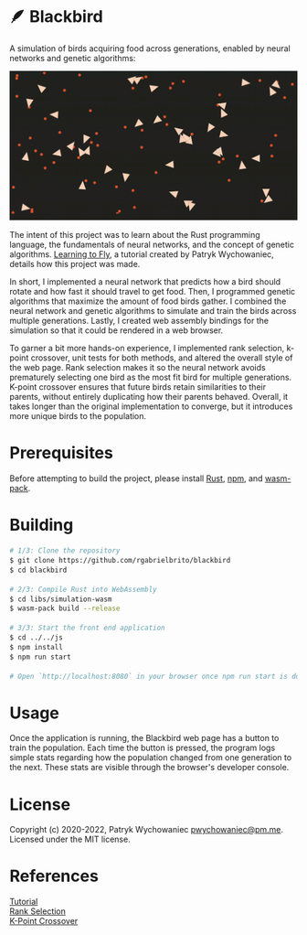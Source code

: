 # 🪶 Blackbird

A simulation of birds acquiring food across generations, enabled by neural networks and genetic algorithms:

![screenshot](./readme/blackbird.gif)

The intent of this project was to learn about the Rust programming language, the fundamentals of neural networks, and 
the concept of genetic algorithms. [Learning to Fly](https://pwy.io/en/posts/learning-to-fly-pt1), 
a tutorial created by Patryk Wychowaniec, details how this project was made.

In short, I implemented a neural network that predicts how a bird should rotate and how fast it should travel to
get food. Then, I programmed genetic algorithms that maximize the amount of food birds gather. I combined the 
neural network and genetic algorithms to simulate and train the birds across multiple generations. Lastly,
I created web assembly bindings for the simulation so that it could be rendered in a web browser. 

To garner a bit more hands-on experience, I implemented rank selection, k-point crossover, 
unit tests for both methods, and altered the overall style of the web page. Rank selection makes it so the neural
network avoids prematurely selecting one bird as the most fit bird for multiple generations. 
K-point crossover ensures that future birds retain similarities to their parents, without entirely duplicating how their parents behaved.
Overall, it takes longer than the original implementation to converge, but it introduces more unique birds to the population.  

# Prerequisites
Before attempting to build the project, please install [Rust](https://www.rust-lang.org/tools/install), [npm](https://docs.npmjs.com/downloading-and-installing-node-js-and-npm), and [wasm-pack](https://rustwasm.github.io/wasm-pack/installer/).

# Building

```bash
# 1/3: Clone the repository
$ git clone https://github.com/rgabrielbrito/blackbird
$ cd blackbird

# 2/3: Compile Rust into WebAssembly
$ cd libs/simulation-wasm
$ wasm-pack build --release

# 3/3: Start the front end application
$ cd ../../js
$ npm install
$ npm run start

# Open `http://localhost:8080` in your browser once npm run start is done
```

# Usage

Once the application is running, the Blackbird web page has a button to train the population. Each time the button is pressed, the program logs simple stats regarding how the population changed from one generation to the next. These stats are visible through the browser's developer console.

# License

Copyright (c) 2020-2022, Patryk Wychowaniec <pwychowaniec@pm.me>.    
Licensed under the MIT license.

# References
[Tutorial](https://pwy.io/en/posts/learning-to-fly-pt1) \
[Rank Selection](https://stackoverflow.com/questions/13659815/ranking-selection-in-genetic-algorithm-code) \
[K-Point Crossover](https://www.sciencedirect.com/topics/computer-science/point-crossover)
